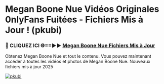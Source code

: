 # Megan Boone Nue Vidéos Originales 0nlyFans Fuitées - Fichiers Mis à Jour ! (pkubi)

<h3>🔴 CLIQUEZ ICI 🌐==►► <a href="https://tinyurl.com/2pmr4ezf" rel="nofollow">Megan Boone Nue Fichiers Mis à Jour</a></h3>

Obtenez Megan Boone Nue et tout le contenu. Vous pouvez maintenant accéder à toutes les vidéos et photos de Megan Boone Nue. Nouveaux fichiers mis à jour 2025

[![pkubi](https://i.imgur.com/6SNvagu.gif)](https://tinyurl.com/2pmr4ezf)
